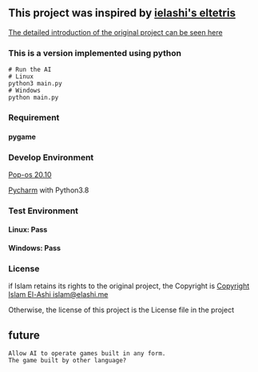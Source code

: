 ## This project was inspired by [ielashi's eltetris](https://github.com/ielashi/eltetris)

[The detailed introduction of the original project can be seen here](https://imake.ninja/el-tetris-an-improvement-on-pierre-dellacheries-algorithm/)

### This is a version implemented using python
```shell
# Run the AI
# Linux
python3 main.py
# Windows
python main.py
```

### Requirement 
#### pygame

### Develop Environment
[Pop-os 20.10](https://system76.com/pop)

[Pycharm](https://www.jetbrains.com/pycharm/) with Python3.8

### Test Environment
#### Linux: Pass
#### Windows: Pass

### License
if Islam retains its rights to the original project, the Copyright is
[Copyright Islam El-Ashi <islam@elashi.me>](https://github.com/ielashi/eltetris)

Otherwise, the license of this project is the License file in the project

## future
```text
Allow AI to operate games built in any form.
The game built by other language?
```
